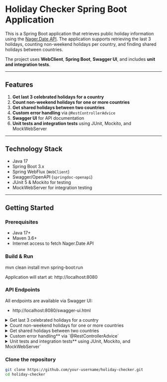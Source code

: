 # Holiday Checker Spring Boot Application

This is a Spring Boot application that retrieves public holiday information using the [Nager.Date API](https://date.nager.at/Api). The application supports retrieving the last 3 holidays, counting non-weekend holidays per country, and finding shared holidays between countries.

The project uses **WebClient**, **Spring Boot**, **Swagger UI**, and includes **unit and integration tests**.

---

## Features

1. **Get last 3 celebrated holidays for a country**
2. **Count non-weekend holidays for one or more countries**
3. **Get shared holidays between two countries**
4. **Custom error handling** via `@RestControllerAdvice`
5. **Swagger UI** for API documentation
6. **Unit tests and integration tests** using JUnit, Mockito, and MockWebServer

---

## Technology Stack

- Java 17
- Spring Boot 3.x
- Spring WebFlux (`WebClient`)
- Swagger/OpenAPI (`springdoc-openapi`)
- JUnit 5 & Mockito for testing
- MockWebServer for integration testing

---

## Getting Started

### Prerequisites

- Java 17+
- Maven 3.6+
- Internet access to fetch Nager.Date API
  
### Build & Run

mvn clean install
mvn spring-boot:run

Application will start at:
http://localhost:8080

### API Endpoints
All endpoints are available via Swagger UI:
- http://localhost:8080/swagger-ui.html

<details> <summary>Get last 3 celebrated holidays for a country</summary>
  
    GET /holidays/last3?year={year}&country={countryCode}
   ##### Parameters:
    - year (int) - e.g., 2024
    - country (string) - ISO 3166-1 alpha-2 country code (e.g., US, GB)
   ##### Example:
      GET /holidays/last3?year=2024&country=US
   ##### Response:
      ```json
            [
              { "date": "2024-12-25", "localName": "Christmas Day", "name": "Christmas Day", "countryCode": "US" },
              { "date": "2024-07-04", "localName": "Independence Day", "name": "Independence Day", "countryCode": "US" }
            ]
        
 
</details> <details> <summary>Count non-weekend holidays for one or more countries</summary> 
  
    GET /holidays/non-weekend?year={year}&countries={country1},{country2},...
  ##### Example:
      GET /holidays/non-weekend?year=2024&countries=US,GB
  ##### Response:
       ```json
          {
          "US": {
            "count": 8,
            "holidays": [
              { "date": "2024-12-25", "localName": "Christmas Day", "name": "Christmas Day", "countryCode": "US" },
              { "date": "2024-07-04", "localName": "Independence Day", "name": "Independence Day", "countryCode": "US" }
            ]
          },
          "GB": {
            "count": 7,
            "holidays": [
              { "date": "2024-12-25", "localName": "Christmas Day", "name": "Christmas Day", "countryCode": "GB" }
            ]
          }
        }
    ```      
    - Holidays are sorted descending by date.
    - Countries are sorted by non-weekend holiday count descending.
    
</details> <details> <summary>Get shared holidays between two countries</summary>
  
    GET /holidays/shared?year={year}&country1={country1}&country2={country2}
  ##### Example:
      GET /holidays/shared?year=2024&country1=US&country2=GB   
  ##### Response:
      ```json
      [
        { "date": "2024-01-01", "localName": "New Year's Day", "name": "New Year's Day", "countryCode": "US" }
      ]
      
</details> <details> <summary>Custom error handling** via `@RestControllerAdvice`</summary>
  
    The application uses a global exception handler with structured error responses:
  ##### Response:
    ```json
    {
      "timestamp": "2025-09-01T12:34:56.789",
      "status": 404,
      "error": "External API Error",
      "message": "Not Found",
      "path": "uri=/holidays/last3?year=2024&country=XX"
    }
    ```
    
    - Handles WebClientResponseException from the external API.
    - Handles RuntimeException and IllegalArgumentException.
    - Centralized in @RestControllerAdvice for consistent JSON output.
    
</details> <details> <summary>Unit tests and integration tests** using JUnit, Mockito, and MockWebServer`</summary> 
  
  ##### Run all unit and integration tests:
    mvn test
  ##### Unit tests:
    - HolidayProcessorTest
    - HolidayServiceTest (mock WebClient)
    - HolidayControllerTest (mock service)
  ##### Integration tests:
    - @SpringBootTest
    - Uses MockWebServer to simulate external API responses
</details>

### Clone the repository

```bash
git clone https://github.com/your-username/holiday-checker.git
cd holiday-checker

